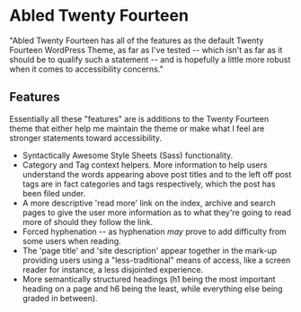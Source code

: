 # Abled Twenty Fourteen

"Abled Twenty Fourteen has all of the features as the default Twenty Fourteen WordPress Theme, as far as I've tested -- which isn't as far as it should be to qualify such a statement -- and is hopefully a little more robust when it comes to accessibility concerns."

## Features

Essentially all these "features" are is additions to the Twenty Fourteen theme that either help me maintain the theme or make what I feel are stronger statements toward accessibility.

- Syntactically Awesome Style Sheets (Sass) functionality.
- Category and Tag context helpers. More information to help users understand the words appearing above post titles and to the left off post tags are in fact categories and tags respectively, which the post has been filed under.
- A more descriptive 'read more' link on the index, archive and search pages to give the user more information as to what they're going to read more of should they follow the link.
- Forced hyphenation -- as hyphenation *may* prove to add difficulty from some users when reading. 
- The 'page title' and 'site description' appear together in the mark-up providing users using a "less-traditional" means of access, like a screen reader for instance, a less disjointed experience.
- More semantically structured headings (h1 being the most important heading on a page and h6 being the least, while everything else being graded in between).